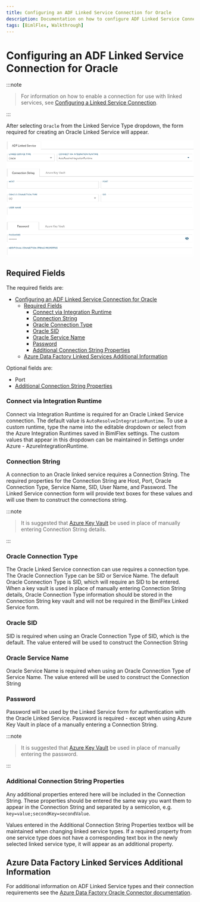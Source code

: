 ```yaml
---
title: Configuring an ADF Linked Service Connection for Oracle
description: Documentation on how to configure ADF Linked Service Connection for Oracle with required fields, connection strings, and links to additional information
tags: [BimlFlex, Walkthrough]
---
```

# Configuring an ADF Linked Service Connection for Oracle

:::note


> For information on how to enable a connection for use with linked services, see [Configuring a Linked Service Connection](create-linked-service-connection).

:::


[//]: # (TODO List of stages, connection types, and system types that can use Oracle)

After selecting `Oracle` from the Linked Service Type dropdown, the form required for creating an Oracle Linked Service will appear.

![Oracle Linked Service Form](images/bimlflex-ss-app-connections-adf-oracle-form.png "Oracle Linked Service Form")

## Required Fields

The required fields are:

- [Configuring an ADF Linked Service Connection for Oracle](#configuring-an-adf-linked-service-connection-for-oracle)
  - [Required Fields](#required-fields)
    - [Connect via Integration Runtime](#connect-via-integration-runtime)
    - [Connection String](#connection-string)
    - [Oracle Connection Type](#oracle-connection-type)
    - [Oracle SID](#oracle-sid)
    - [Oracle Service Name](#oracle-service-name)
    - [Password](#password)
    - [Additional Connection String Properties](#additional-connection-string-properties)
  - [Azure Data Factory Linked Services Additional Information](#azure-data-factory-linked-services-additional-information)

Optional fields are:

+ Port
+ [Additional Connection String Properties](#additional-connection-string-properties)

### Connect via Integration Runtime

Connect via Integration Runtime is required for an Oracle Linked Service connection.
The default value is `AutoResolveIntegrationRuntime`.
To use a custom runtime, type the name into the editable dropdown or select from the Azure Integration Runtimes saved in BimlFlex settings.
The custom values that appear in this dropdown can be maintained in Settings under Azure - AzureIntegrationRuntime.

### Connection String

A connection to an Oracle linked service requires a Connection String.
The required properties for the Connection String are Host, Port, Oracle Connection Type, Service Name, SID, User Name, and Password.
The Linked Service connection form will provide text boxes for these values and will use them to construct the connections string.

:::note


> It is suggested that [Azure Key Vault](linked-service-azure-key-vault.md) be used in place of manually entering Connection String details.

:::


### Oracle Connection Type

The Oracle Linked Service connection can use requires a connection type.
The Oracle Connection Type can be SID or Service Name.
The default Oracle Connection Type is SID, which will require an SID to be entered.
When a key vault is used in place of manually entering Connection String details, Oracle Connection Type information should be stored in the Connection String key vault and will not be required in the BimlFlex Linked Service form.

### Oracle SID

SID is required when using an Oracle Connection Type of SID, which is the default.
The value entered will be used to construct the Connection String

### Oracle Service Name

Oracle Service Name is required when using an Oracle Connection Type of Service Name.
The value entered will be used to construct the Connection String

### Password

Password will be used by the Linked Service form for authentication with the Oracle Linked Service.
Password is required - except when using Azure Key Vault in place of a manually entering a Connection String.

:::note


> It is suggested that [Azure Key Vault](linked-service-azure-key-vault.md) be used in place of manually entering the password.

:::


### Additional Connection String Properties

Any additional properties entered here will be included in the Connection String.
These properties should be entered the same way you want them to appear in the Connection String and separated by a semicolon, e.g. `key=value;secondKey=secondValue`.

Values entered in the Additional Connection String Properties textbox will be maintained when changing linked service types.
If a required property from one service type does not have a corresponding text box in the newly selected linked service type, it will appear as an additional property.

## Azure Data Factory Linked Services Additional Information

For additional information on ADF Linked Service types and their connection requirements see the [Azure Data Factory Oracle Connector documentation](https://docs.microsoft.com/en-us/azure/data-factory/connector-oracle).
